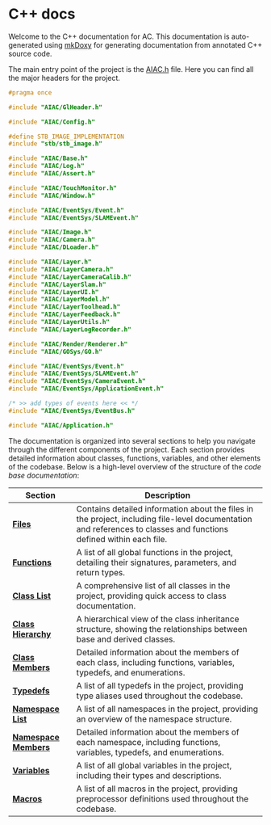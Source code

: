 # C++ docs

Welcome to the C++ documentation for AC. This documentation is auto-generated using [mkDoxy](https://github.com/JakubAndrysek/MkDoxy/tree/main) for generating documentation from annotated C++ source code.

The main entry point of the project is the [AIAC.h](src/AIAC.h) file. Here you can find all the major headers for the project.

``` cpp title="src/AIAC.h"
#pragma once

#include "AIAC/GlHeader.h"

#include "AIAC/Config.h"

#define STB_IMAGE_IMPLEMENTATION
#include "stb/stb_image.h"

#include "AIAC/Base.h"
#include "AIAC/Log.h"
#include "AIAC/Assert.h"

#include "AIAC/TouchMonitor.h"
#include "AIAC/Window.h"

#include "AIAC/EventSys/Event.h"
#include "AIAC/EventSys/SLAMEvent.h"

#include "AIAC/Image.h"
#include "AIAC/Camera.h"
#include "AIAC/DLoader.h"

#include "AIAC/Layer.h"
#include "AIAC/LayerCamera.h"
#include "AIAC/LayerCameraCalib.h"
#include "AIAC/LayerSlam.h"
#include "AIAC/LayerUI.h"
#include "AIAC/LayerModel.h"
#include "AIAC/LayerToolhead.h"
#include "AIAC/LayerFeedback.h"
#include "AIAC/LayerUtils.h"
#include "AIAC/LayerLogRecorder.h"

#include "AIAC/Render/Renderer.h"
#include "AIAC/GOSys/GO.h"

#include "AIAC/EventSys/Event.h"
#include "AIAC/EventSys/SLAMEvent.h"
#include "AIAC/EventSys/CameraEvent.h"
#include "AIAC/EventSys/ApplicationEvent.h"

/* >> add types of events here << */
#include "AIAC/EventSys/EventBus.h"

#include "AIAC/Application.h"
```

The documentation is organized into several sections to help you navigate through the different components of the project. Each section provides detailed information about classes, functions, variables, and other elements of the codebase. Below is a high-level overview of the structure of the *code base documentation*:

| Section            | Description                                                                 |
|--------------------|-----------------------------------------------------------------------------|
| **[Files](../acdoxygen/files.md)**          | Contains detailed information about the files in the project, including file-level documentation and references to classes and functions defined within each file. |
| **[Functions](../acdoxygen/functions.md)**      | A list of all global functions in the project, detailing their signatures, parameters, and return types. |
| **[Class List](../acdoxygen/annotated.md)**     | A comprehensive list of all classes in the project, providing quick access to class documentation. |
| **[Class Hierarchy](../acdoxygen/hierarchy.md)**| A hierarchical view of the class inheritance structure, showing the relationships between base and derived classes. |
| **[Class Members](../acdoxygen/class_members.md)**  | Detailed information about the members of each class, including functions, variables, typedefs, and enumerations. |
| **[Typedefs](../acdoxygen/hierarchy.md)**       | A list of all typedefs in the project, providing type aliases used throughout the codebase. |
| **[Namespace List](../acdoxygen/namespaces.md)** | A list of all namespaces in the project, providing an overview of the namespace structure. |
| **[Namespace Members](../acdoxygen/namespace_members.md)** | Detailed information about the members of each namespace, including functions, variables, typedefs, and enumerations. |
| **[Variables](../acdoxygen/variables.md)**      | A list of all global variables in the project, including their types and descriptions. |
| **[Macros](../acdoxygen/macros.md)**         | A list of all macros in the project, providing preprocessor definitions used throughout the codebase. |